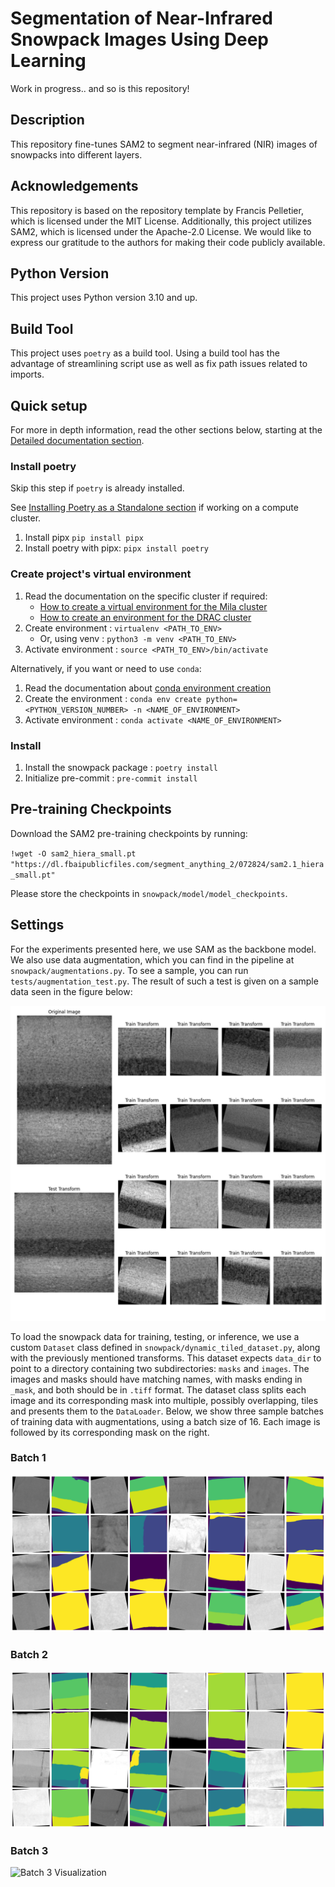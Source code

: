 # Segmentation of Near-Infrared Snowpack Images Using Deep Learning

Work in progress.. and so is this repository!

## Description

This repository fine-tunes SAM2 to segment near-infrared (NIR) images of snowpacks into different layers.

## Acknowledgements

This repository is based on the repository template by Francis Pelletier, which is licensed under the MIT License. Additionally, this project utilizes SAM2, which is licensed under the Apache-2.0 License. We would like to express our gratitude to the authors for making their code publicly available.
 
## Python Version

This project uses Python version 3.10 and up.

## Build Tool

This project uses `poetry` as a build tool. Using a build tool has the advantage of 
streamlining script use as well as fix path issues related to imports.

## Quick setup

For more in depth information, read the other sections below, starting at the 
[Detailed documentation section](#detailed-documentation).

### Install poetry

Skip this step if `poetry` is already installed. 

See [Installing Poetry as a Standalone section](docs/poetry_installation.md#installing-poetry-as-a-standalone-tool) 
 if working on a compute cluster.

1. Install pipx `pip install pipx` 
2. Install poetry with pipx: `pipx install poetry`

### Create project's virtual environment

1. Read the documentation on the specific cluster if required:
   * [How to create a virtual environment for the Mila cluster](docs/environment_creation_mila.md)
   * [How to create an environment for the DRAC cluster](docs/environment_creation_drac.md) 
2. Create environment : `virtualenv <PATH_TO_ENV>`
   * Or, using venv : `python3 -m venv <PATH_TO_ENV>`
3. Activate environment : `source <PATH_TO_ENV>/bin/activate`

Alternatively, if you want or need to use `conda`:

1. Read the documentation about [conda environment creation](docs/conda_environment_creation.md)
2. Create the environment : `conda env create python=<PYTHON_VERSION_NUMBER> -n <NAME_OF_ENVIRONMENT>`
3. Activate environment : `conda activate <NAME_OF_ENVIRONMENT>`

### Install

1. Install the snowpack package : `poetry install`
2. Initialize pre-commit : `pre-commit install`

## Pre-training Checkpoints

Download the SAM2 pre-training checkpoints by running:

`!wget -O sam2_hiera_small.pt "https://dl.fbaipublicfiles.com/segment_anything_2/072824/sam2.1_hiera_small.pt"`

Please store the checkpoints in `snowpack/model/model_checkpoints`.

## Settings

For the experiments presented here, we use SAM as the backbone model. We also use data augmentation, which you can find in the pipeline at `snowpack/augmentations.py`. To see a sample, you can run `tests/augmentation_test.py`. The result of such a test is given on a sample data seen in the figure below:

![Augmentation Test Results](assets/train_test_transforms_results.png)

To load the snowpack data for training, testing, or inference, we use a custom `Dataset` class defined in `snowpack/dynamic_tiled_dataset.py`, along with the previously mentioned transforms. This dataset expects `data_dir` to point to a directory containing two subdirectories: `masks` and `images`. The images and masks should have matching names, with masks ending in `_mask`, and both should be in `.tiff` format. The dataset class splits each image and its corresponding mask into multiple, possibly overlapping, tiles and presents them to the `DataLoader`. Below, we show three sample batches of training data with augmentations, using a batch size of 16. Each image is followed by its corresponding mask on the right.

### Batch 1

![Batch 1 Visualization](assets/batch_1.png)

### Batch 2

![Batch 2 Visualization](assets/batch_2.png)

### Batch 3

![Batch 3 Visualization](assets/batch_3.png)


